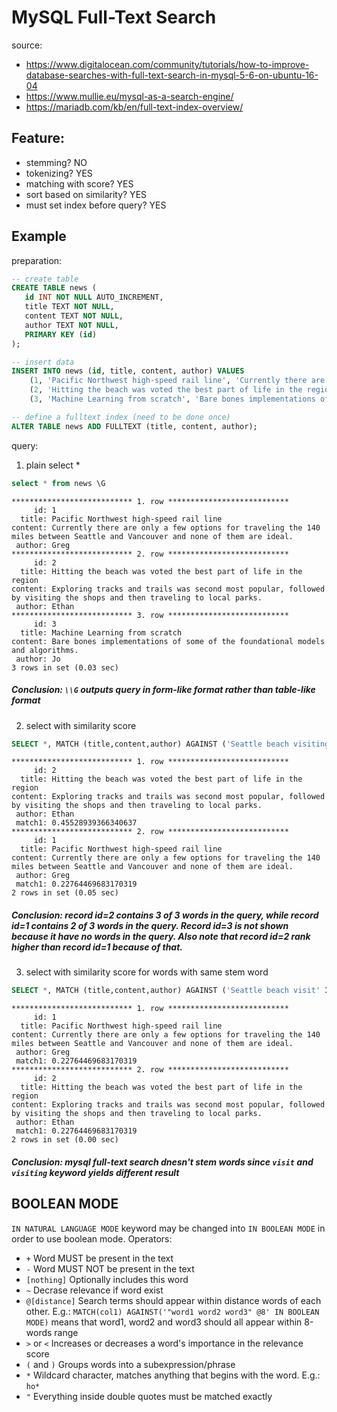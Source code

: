 # MySQL Full-Text Search
source:
- https://www.digitalocean.com/community/tutorials/how-to-improve-database-searches-with-full-text-search-in-mysql-5-6-on-ubuntu-16-04
- https://www.mullie.eu/mysql-as-a-search-engine/
- https://mariadb.com/kb/en/full-text-index-overview/

## Feature:
- stemming? NO
- tokenizing? YES
- matching with score? YES
- sort based on similarity? YES
- must set index before query? YES

## Example
preparation:
```sql
-- create table
CREATE TABLE news (
   id INT NOT NULL AUTO_INCREMENT,
   title TEXT NOT NULL,
   content TEXT NOT NULL,
   author TEXT NOT NULL,
   PRIMARY KEY (id)
);

-- insert data
INSERT INTO news (id, title, content, author) VALUES
    (1, 'Pacific Northwest high-speed rail line', 'Currently there are only a few options for traveling the 140 miles between Seattle and Vancouver and none of them are ideal.', 'Greg'),
    (2, 'Hitting the beach was voted the best part of life in the region', 'Exploring tracks and trails was second most popular, followed by visiting the shops and then traveling to local parks.', 'Ethan'),
    (3, 'Machine Learning from scratch', 'Bare bones implementations of some of the foundational models and algorithms.', 'Jo');

-- define a fulltext index (need to be done once)
ALTER TABLE news ADD FULLTEXT (title, content, author);
```

query:
1. plain select *
```sql
select * from news \G
```
```
*************************** 1. row ***************************
     id: 1
  title: Pacific Northwest high-speed rail line
content: Currently there are only a few options for traveling the 140 miles between Seattle and Vancouver and none of them are ideal.
 author: Greg
*************************** 2. row ***************************
     id: 2
  title: Hitting the beach was voted the best part of life in the region
content: Exploring tracks and trails was second most popular, followed by visiting the shops and then traveling to local parks.
 author: Ethan
*************************** 3. row ***************************
     id: 3
  title: Machine Learning from scratch
content: Bare bones implementations of some of the foundational models and algorithms.
 author: Jo
3 rows in set (0.03 sec)
```

##### Conclusion: ```\\G``` outputs query in form-like format rather than table-like format

2. select with similarity score
```sql
SELECT *, MATCH (title,content,author) AGAINST ('Seattle beach visiting' IN NATURAL LANGUAGE MODE) AS match1 FROM news WHERE MATCH (title,content,author) AGAINST ('Seattle beach visiting' IN NATURAL LANGUAGE MODE) \G
```
```
*************************** 1. row ***************************
     id: 2
  title: Hitting the beach was voted the best part of life in the region
content: Exploring tracks and trails was second most popular, followed by visiting the shops and then traveling to local parks.
 author: Ethan
 match1: 0.45528939366340637
*************************** 2. row ***************************
     id: 1
  title: Pacific Northwest high-speed rail line
content: Currently there are only a few options for traveling the 140 miles between Seattle and Vancouver and none of them are ideal.
 author: Greg
 match1: 0.22764469683170319
2 rows in set (0.05 sec)
```

##### Conclusion: record id=2 contains 3 of 3 words in the query, while record id=1 contains 2 of 3 words in the query. Record id=3 is not shown because it have no words in the query. Also note that record id=2 rank higher than record id=1 because of that.

3. select with similarity score for words with same stem word
```sql
SELECT *, MATCH (title,content,author) AGAINST ('Seattle beach visit' IN NATURAL LANGUAGE MODE) AS match1 FROM news WHERE MATCH (title,content,author) AGAINST ('Seattle beach visit' IN NATURAL LANGUAGE MODE) \G
```
```
*************************** 1. row ***************************
     id: 1
  title: Pacific Northwest high-speed rail line
content: Currently there are only a few options for traveling the 140 miles between Seattle and Vancouver and none of them are ideal.
 author: Greg
 match1: 0.22764469683170319
*************************** 2. row ***************************
     id: 2
  title: Hitting the beach was voted the best part of life in the region
content: Exploring tracks and trails was second most popular, followed by visiting the shops and then traveling to local parks.
 author: Ethan
 match1: 0.22764469683170319
2 rows in set (0.00 sec)
```

##### Conclusion: mysql full-text search dnesn't stem words since ```visit``` and ```visiting``` keyword yields different result

## BOOLEAN MODE
```IN NATURAL LANGUAGE MODE``` keyword may be changed into ```IN BOOLEAN MODE``` in order to use boolean mode. Operators:

- ```+``` Word MUST be present in the text
- ```-``` Word MUST NOT be present in the text
- ```[nothing]``` Optionally includes this word
- ```~``` Decrase relevance if word exist
- ```@[distance]``` Search terms should appear within distance words of each other. E.g.: ```MATCH(col1) AGAINST('"word1 word2 word3" @8' IN BOOLEAN MODE)``` means that word1, word2 and word3 should all appear within 8-words range
- ```>``` or ```<``` Increases or decreases a word's importance in the relevance score
- ```(``` and ```)``` Groups words into a subexpression/phrase
- ```*``` Wildcard character, matches anything that begins with the word. E.g.: ```ho*```
- ```"``` Everything inside double quotes must be matched exactly
